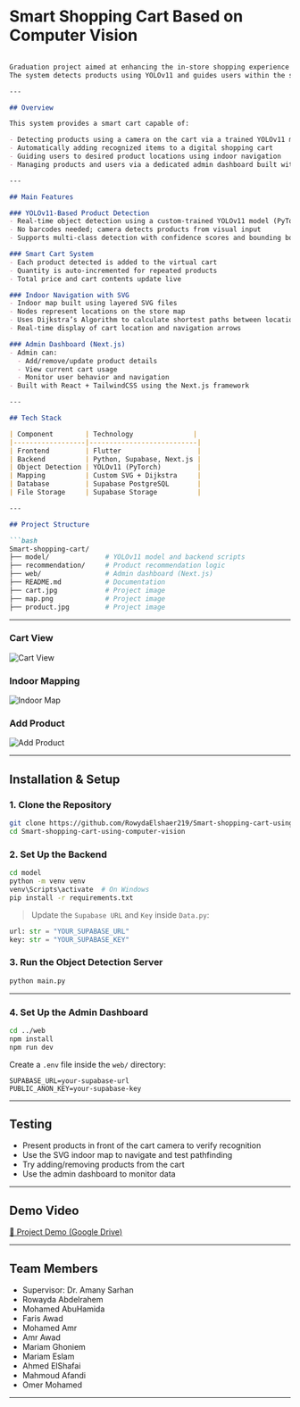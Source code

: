 #  Smart Shopping Cart Based on Computer Vision


````markdown

Graduation project aimed at enhancing the in-store shopping experience through the use of computer vision and indoor navigation.  
The system detects products using YOLOv11 and guides users within the store using dynamic SVG-based maps.

---

## Overview

This system provides a smart cart capable of:

- Detecting products using a camera on the cart via a trained YOLOv11 model  
- Automatically adding recognized items to a digital shopping cart  
- Guiding users to desired product locations using indoor navigation  
- Managing products and users via a dedicated admin dashboard built with Next.js

---

## Main Features

### YOLOv11-Based Product Detection
- Real-time object detection using a custom-trained YOLOv11 model (PyTorch-based)  
- No barcodes needed; camera detects products from visual input  
- Supports multi-class detection with confidence scores and bounding boxes  

### Smart Cart System
- Each product detected is added to the virtual cart  
- Quantity is auto-incremented for repeated products  
- Total price and cart contents update live  

### Indoor Navigation with SVG
- Indoor map built using layered SVG files  
- Nodes represent locations on the store map  
- Uses Dijkstra’s Algorithm to calculate shortest paths between locations  
- Real-time display of cart location and navigation arrows  

### Admin Dashboard (Next.js)
- Admin can:  
  - Add/remove/update product details  
  - View current cart usage  
  - Monitor user behavior and navigation  
- Built with React + TailwindCSS using the Next.js framework

---

## Tech Stack

| Component        | Technology               |
|------------------|---------------------------|
| Frontend         | Flutter                   |
| Backend          | Python, Supabase, Next.js |
| Object Detection | YOLOv11 (PyTorch)         |
| Mapping          | Custom SVG + Dijkstra     |
| Database         | Supabase PostgreSQL       |
| File Storage     | Supabase Storage          |

---

## Project Structure

```bash
Smart-shopping-cart/
├── model/              # YOLOv11 model and backend scripts
├── recommendation/     # Product recommendation logic
├── web/                # Admin dashboard (Next.js)
├── README.md           # Documentation
├── cart.jpg            # Project image
├── map.png             # Project image
├── product.jpg         # Project image
````

---


###  Cart View

![Cart View](https://raw.githubusercontent.com/RowydaElshaer219/Smart-shopping-cart-using-computer-vision/main/cart.jpg)

###  Indoor Mapping

![Indoor Map](https://raw.githubusercontent.com/RowydaElshaer219/Smart-shopping-cart-using-computer-vision/main/map.png)

###  Add Product

![Add Product](https://raw.githubusercontent.com/RowydaElshaer219/Smart-shopping-cart-using-computer-vision/main/product.jpg)

---

## Installation & Setup

### 1. Clone the Repository

```bash
git clone https://github.com/RowydaElshaer219/Smart-shopping-cart-using-computer-vision.git
cd Smart-shopping-cart-using-computer-vision
```

### 2. Set Up the Backend

```bash
cd model
python -m venv venv
venv\Scripts\activate  # On Windows
pip install -r requirements.txt
```

> Update the `Supabase URL` and `Key` inside `Data.py`:

```python
url: str = "YOUR_SUPABASE_URL"
key: str = "YOUR_SUPABASE_KEY"
```

### 3. Run the Object Detection Server

```bash
python main.py
```

---

### 4. Set Up the Admin Dashboard

```bash
cd ../web
npm install
npm run dev
```

Create a `.env` file inside the `web/` directory:

```
SUPABASE_URL=your-supabase-url
PUBLIC_ANON_KEY=your-supabase-key
```

---

## Testing

* Present products in front of the cart camera to verify recognition
* Use the SVG indoor map to navigate and test pathfinding
* Try adding/removing products from the cart
* Use the admin dashboard to monitor data

---

## Demo Video

[🎥 Project Demo (Google Drive)](https://drive.google.com/file/d/1nQub6-MFoiFiLvgXKkEJPIKgzGiim87u/view)

---

## Team Members

* Supervisor: Dr. Amany Sarhan
* Rowayda Abdelrahem
* Mohamed AbuHamida
* Faris Awad
* Mohamed Amr
* Amr Awad
* Mariam Ghoniem
* Mariam Eslam
* Ahmed ElShafai
* Mahmoud Afandi
* Omer Mohamed

---


